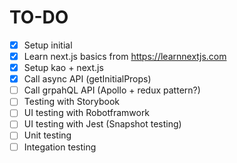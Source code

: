 # TO-DO

* [x] Setup initial  
* [x] Learn next.js basics from https://learnnextjs.com
* [x] Setup kao + next.js
* [x] Call async API (getInitialProps)
* [ ] Call grpahQL API (Apollo + redux pattern?)
* [ ] Testing with Storybook
* [ ] UI testing with Robotframwork
* [ ] UI testing with Jest (Snapshot testing)
* [ ] Unit testing 
* [ ] Integation testing
